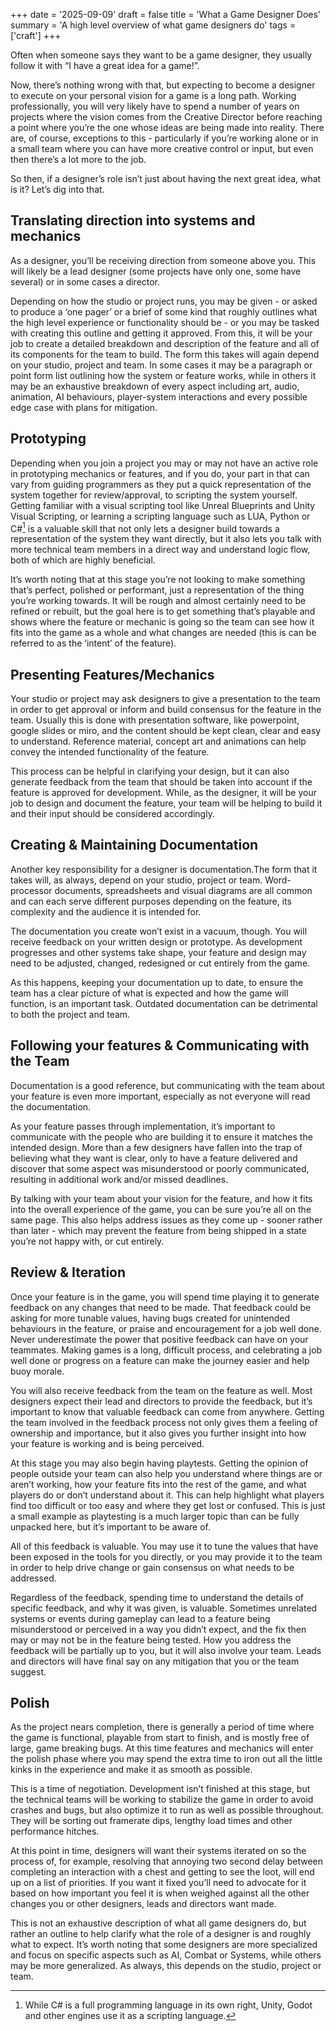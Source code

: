 +++
date = '2025-09-09'
draft = false
title = 'What a Game Designer Does'
summary = 'A high level overview of what game designers do'
tags = ['craft']
+++

Often when someone says they want to be a game designer, they usually follow it with “I have a great idea for a game\!”. 

Now, there’s nothing wrong with that, but expecting to become a designer to execute on your personal vision for a game is a long path. Working professionally, you will very likely have to spend a number of years on projects where the vision comes from the Creative Director before reaching a point where you’re the one whose ideas are being made into reality. There are, of course, exceptions to this \- particularly if you’re working alone or in a small team where you can have more creative control or input, but even then there’s a lot more to the job.

So then, if a designer’s role isn’t just about having the next great idea, what is it? Let’s dig into that.

## Translating direction into systems and mechanics

As a designer, you’ll be receiving direction from someone above you. This will likely be a lead designer (some projects have only one, some have several) or in some cases a director. 

Depending on how the studio or project runs, you may be given \- or asked to produce a ‘one pager’ or a brief of some kind that roughly outlines what the high level experience or functionality should be \- or you may be tasked with creating this outline and getting it approved. From this, it will be your job to create a detailed breakdown and description of the feature and all of its components for the team to build. The form this takes will again depend on your studio, project and team. In some cases it may be a paragraph or point form list outlining how the system or feature works, while in others it may be an exhaustive breakdown of every aspect including art, audio, animation, AI behaviours, player-system interactions and every possible edge case with plans for mitigation.

## Prototyping

Depending when you join a project you may or may not have an active role in prototyping mechanics or features, and if you do, your part in that can vary from guiding programmers as they put a quick representation of the system together for review/approval, to scripting the system yourself. Getting familiar with a visual scripting tool like Unreal Blueprints and Unity Visual Scripting, or learning a scripting language such as LUA, Python or C\#[^1] is a valuable skill that not only lets a designer build towards a representation of the system they want directly, but it also lets you talk with more technical team members in a direct way and understand logic flow, both of which are highly beneficial.

It’s worth noting that at this stage you’re not looking to make something that’s perfect, polished or performant, just a representation of the thing you’re working towards. It will be rough and almost certainly need to be refined or rebuilt, but the goal here is to get something that’s playable and shows where the feature or mechanic is going so the team can see how it fits into the game as a whole and what changes are needed (this is can be referred to as the ‘intent’ of the feature).

## Presenting Features/Mechanics

Your studio or project may ask designers to give a presentation to the team in order to get approval or inform and build consensus for the feature in the team. Usually this is done with presentation software, like powerpoint, google slides or miro, and the content should be kept clean, clear and easy to understand. Reference material, concept art and animations can help convey the intended functionality of the feature.

This process can be helpful in clarifying your design, but it can also generate feedback from the team that should be taken into account if the feature is approved for development. While, as the designer, it will be your job to design and document the feature, your team will be helping to build it and their input should be considered accordingly.

## Creating & Maintaining Documentation

Another key responsibility for a designer is documentation.The form that it takes will, as always, depend on your studio, project or team. Word-processor documents, spreadsheets and visual diagrams are all common and can each serve different purposes depending on the feature, its complexity and the audience it is intended for.

The documentation you create won’t exist in a vacuum, though. You will receive feedback on your written design or prototype. As development progresses and other systems take shape, your feature and design may need to be adjusted, changed, redesigned or cut entirely from the game.

As this happens, keeping your documentation up to date, to ensure the team has a clear picture of what is expected and how the game will function, is an important task. Outdated documentation can be detrimental to both the project and team. 

## Following your features & Communicating with the Team

Documentation is a good reference, but communicating with the team about your feature is even more important, especially as not everyone will read the documentation. 

As your feature passes through implementation, it’s important to communicate with the people who are building it to ensure it matches the intended design. More than a few designers have fallen into the trap of believing what they want is clear, only to have a feature delivered and discover that some aspect was misunderstood or poorly communicated, resulting in additional work and/or missed deadlines. 

By talking with your team about your vision for the feature, and how it fits into the overall experience of the game, you can be sure you’re all on the same page. This also helps address issues as they come up \- sooner rather than later \- which may prevent the feature from being shipped in a state you’re not happy with, or cut entirely.

## Review & Iteration

Once your feature is in the game, you will spend time playing it to generate feedback on any changes that need to be made. That feedback could be asking for more tunable values, having bugs created for unintended behaviours in the feature, or praise and encouragement for a job well done. Never underestimate the power that positive feedback can have on your teammates. Making games is a long, difficult process, and celebrating a job well done or progress on a feature can make the journey easier and help buoy morale.

You will also receive feedback from the team on the feature as well. Most designers expect their lead and directors to provide the feedback, but it’s important to know that valuable feedback can come from anywhere. Getting the team involved in the feedback process not only gives them a feeling of ownership and importance, but it also gives you further insight into how your feature is working and is being perceived.

At this stage you may also begin having playtests. Getting the opinion of people outside your team can also help you understand where things are or aren’t working, how your feature fits into the rest of the game, and what players do or don’t understand about it. This can help highlight what players find too difficult or too easy and where they get lost or confused. This is just a small example as playtesting is a much larger topic than can be fully unpacked here, but it’s important to be aware of. 

All of this feedback is valuable. You may use it to tune the values that have been exposed in the tools for you directly, or you may provide it to the team in order to help drive change or gain consensus on what needs to be addressed.

Regardless of the feedback, spending time to understand the details of specific feedback, and why it was given, is valuable. Sometimes unrelated systems or events during gameplay can lead to a feature being misunderstood or perceived in a way you didn’t expect, and the fix then may or may not be in the feature being tested. How you address the feedback will be partially up to you, but it will also involve your team. Leads and directors will have final say on any mitigation that you or the team suggest.

## Polish

As the project nears completion, there is generally a period of time where the game is functional, playable from start to finish, and is mostly free of large, game breaking bugs. At this time features and mechanics will enter the polish phase where you may spend the extra time to iron out all the little kinks in the experience and make it as smooth as possible.

This is a time of negotiation. Development isn’t finished at this stage, but the technical teams will be working to stabilize the game in order to avoid crashes and bugs, but also optimize it to run as well as possible throughout. They will be sorting out framerate dips, lengthy load times and other performance hitches. 

At this point in time, designers will want their systems iterated on so the process of, for example, resolving that annoying two second delay between completing an interaction with a chest and getting to see the loot, will end up on a list of priorities. If you want it fixed you’ll need to advocate for it based on how important you feel it is when weighed against all the other changes you or other designers, leads and directors want made.

This is not an exhaustive description of what all game designers do, but rather an outline to help clarify what the role of a designer is and roughly what to expect. It’s worth noting that some designers are more specialized and focus on specific aspects such as AI, Combat or Systems, while others may be more generalized. As always, this depends on the studio, project or team.

[^1]:  While C\# is a full programming language in its own right, Unity, Godot and other engines use it as a scripting language.
